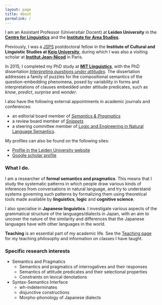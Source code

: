 ```yaml
---
layout: page
title: About
permalink: /
---
```


I am an Assistant Professor (Universitair Docent) at **Leiden University** in the **[Centre for Linguistics](https://www.universiteitleiden.nl/en/humanities/leiden-university-centre-for-linguistics)** and the **[Institute for Area Studies](https://www.universiteitleiden.nl/en/humanities/institute-for-area-studies)**.

Previously, I was a [JSPS](http://www.jsps.go.jp/english/) postdoctoral fellow in the **Institute of Cultural and Linguistic Studies at [Keio University](http://www.keio.ac.jp/)**, during which I was also a visiting scholar at **[Institut Jean-Nicod](http://www.institutnicod.org/)** in Paris.

In 2015, I completed my PhD study at **[MIT Linguistics](http://web.mit.edu/linguistics/)**, with the PhD dissertation *[Interpreting questions under attitudes](http://hdl.handle.net/1721.1/99318)*. The dissertation addresses a family of puzzles for the compositional semantics of the question-embedding phenomena, posed by variability in forms and interpretations of clauses embedded under attitude predicates, such as *know*, *predict*, *surprise* and *wonder*.

I also have the following external appointments in academic journals and conferences:
- an editorial board member of *[Semantics & Pragmatics](semprag.org/)*
- a review board member of *[Snippets](http://www.ledonline.it/snippets/)*
- a steering committee member of [Logic and Engineering in Natural Language Semantics](http://www.is.ocha.ac.jp/~bekki/lenls/).

My profiles can also be found on the following sites:
- [Profile in the Leiden University website](https://www.universiteitleiden.nl/en/staffmembers/wataru-uegaki)
- [Google scholar profile](https://scholar.google.co.jp/citations?user=PHs9XX8AAAAJ)

### What I do.

I am a researcher of **formal semantics and pragmatics**. This means that I study the systematic patterns in which people draw various kinds of inferences from conversations in natural language, and try to understand systems governing such patterns by formalizing them using theoretical tools made available by **linguistics**, **logic** and **cognitive science**.

I also specialise in **Japanese linguistics**. I investigate various aspects of the grammatical structure of the languages/dialects in Japan, with an aim to uncover the nature of the similarity and differences that the Japanese languages have with other languages in the world.

**Teaching** is an essential part of my academic life. See the [Teaching page](wuegaki.github.io/teaching) for my teaching philosophy and information on classes I have taught.

### Specific research interests

- Semantics and Pragmatics
  - Semantics and pragmatics of interrogatives and their responses
  - Semantics of attitude predicates and their selectional properties
  - Constraints on lexical denotations
- Syntax-Semantics Interface
  - wh-indeterminates
  - disjunctive constructions
  - Morpho-phonology of Japanese dialects
